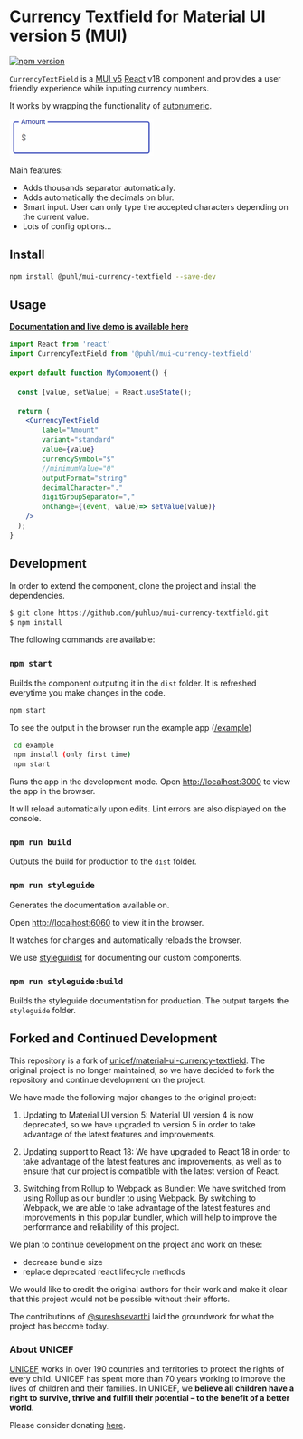 # Currency Textfield for Material UI version 5 (MUI)
[![npm version](https://badge.fury.io/js/@puhl%2Fmui-currency-textfield.svg)](https://badge.fury.io/js/@puhl%2Fmui-currency-textfield)

`CurrencyTextField` is a [MUI v5](https://mui.com/) [React](https://reactjs.org/) v18 component and provides a user friendly experience while inputing currency numbers.

It works by wrapping the functionality of <a href="https://github.com/autoNumeric/autoNumeric">autonumeric</a>.

![Example of material](https://raw.githubusercontent.com/LupusAI/mui-currency-textfield/master/mui-currency-field.gif)

Main features:
 * Adds thousands separator automatically.
 * Adds automatically the decimals on blur.
 * Smart input. User can only type the accepted characters depending on the current value.
 * Lots of config options...

## Install

 ```bash
 npm install @puhl/mui-currency-textfield --save-dev
```

## Usage

**[Documentation and live demo is available here](https://LupusAI.github.io/mui-currency-textfield/)**


```jsx
import React from 'react'
import CurrencyTextField from '@puhl/mui-currency-textfield'

export default function MyComponent() {

  const [value, setValue] = React.useState();

  return (
    <CurrencyTextField
		label="Amount"
		variant="standard"
		value={value}
		currencySymbol="$"
		//minimumValue="0"
		outputFormat="string"
		decimalCharacter="."
		digitGroupSeparator=","
		onChange={(event, value)=> setValue(value)}
    />
  );
}
```


## Development

In order to extend the component, clone the project and install the dependencies.
```bash
$ git clone https://github.com/puhlup/mui-currency-textfield.git
$ npm install
```

The following commands are available: 

### `npm start`

Builds the component outputing it in the `dist` folder. It is refreshed everytime you make changes in the code.

```bash
npm start
```

To see the output in the browser run the example app ([/example](https://github.com/puhlup/mui-currency-textfield/tree/master/example))

```bash
 cd example 
 npm install (only first time)
 npm start
 ```
Runs the app in the development mode. Open [http://localhost:3000](http://localhost:3000) to view the app in the browser.

It will reload automatically upon edits. Lint errors are also displayed on the console.

### `npm run build`

Outputs the build for production to the `dist` folder.

### `npm run styleguide`
Generates the documentation available on.

Open [http://localhost:6060](http://localhost:6060) to view it in the browser.

It watches for changes and automatically reloads the browser.

We use [styleguidist](https://react-styleguidist.js.org/) for documenting our custom components.

### `npm run styleguide:build`
Builds the styleguide documentation for production. The output targets the `styleguide` folder.


## Forked and Continued Development

This repository is a fork of [unicef/material-ui-currency-textfield](https://github.com/unicef/material-ui-currency-textfield). The original project is no longer maintained, so we have decided to fork the repository and continue development on the project.

We have made the following major changes to the original project:

1. Updating to Material UI version 5:
Material UI version 4 is now deprecated, so we have upgraded to version 5 in order to take advantage of the latest features and improvements.

2. Updating support to React 18:
We have upgraded to React 18 in order to take advantage of the latest features and improvements, as well as to ensure that our project is compatible with the latest version of React.

3. Switching from Rollup to Webpack as Bundler:
We have switched from using Rollup as our bundler to using Webpack. By switching to Webpack, we are able to take advantage of the latest features and improvements in this popular bundler, which will help to improve the performance and reliability of this project.

We plan to continue development on the project and work on these:
- decrease bundle size
- replace deprecated react lifecycle methods

We would like to credit the original authors for their work and make it clear that this project would not be possible without their efforts.

The contributions of [@sureshsevarthi](http://github.com/sureshsevarthi) laid the groundwork for what the project has become today.

### About UNICEF

[UNICEF](https://www.unicef.org/) works in over 190 countries and territories to protect the rights of every child. UNICEF has spent more than 70 years working to improve the lives of children and their families. In UNICEF, we **believe all children have a right to survive, thrive and fulfill their potential – to the benefit of a better world**.

Please consider donating [here](https://donate.unicef.org/donate/now).
